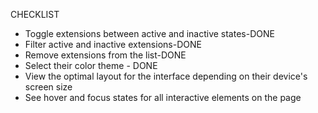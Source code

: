 CHECKLIST

- Toggle extensions between active and inactive states-DONE
- Filter active and inactive extensions-DONE
- Remove extensions from the list-DONE
- Select their color theme - DONE
- View the optimal layout for the interface depending on their device's screen size
- See hover and focus states for all interactive elements on the page
